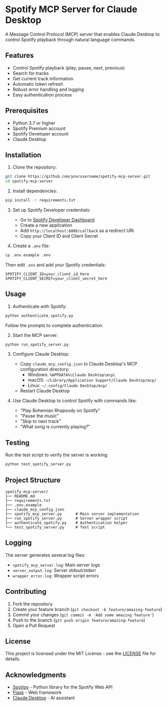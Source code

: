 # Spotify MCP Server for Claude Desktop

A Message Control Protocol (MCP) server that enables Claude Desktop to control Spotify playback through natural language commands.

## Features

- Control Spotify playback (play, pause, next, previous)
- Search for tracks
- Get current track information
- Automatic token refresh
- Robust error handling and logging
- Easy authentication process

## Prerequisites

- Python 3.7 or higher
- Spotify Premium account
- Spotify Developer account
- Claude Desktop

## Installation

1. Clone the repository:
```bash
git clone https://github.com/yourusername/spotify-mcp-server.git
cd spotify-mcp-server
```

2. Install dependencies:
```bash
pip install -r requirements.txt
```

3. Set up Spotify Developer credentials:
   - Go to [Spotify Developer Dashboard](https://developer.spotify.com/dashboard)
   - Create a new application
   - Add `http://localhost:8888/callback` as a redirect URI
   - Copy your Client ID and Client Secret

4. Create a `.env` file:
```bash
cp .env.example .env
```
Then edit `.env` and add your Spotify credentials:
```
SPOTIFY_CLIENT_ID=your_client_id_here
SPOTIFY_CLIENT_SECRET=your_client_secret_here
```

## Usage

1. Authenticate with Spotify:
```bash
python authenticate_spotify.py
```
Follow the prompts to complete authentication.

2. Start the MCP server:
```bash
python run_spotify_server.py
```

3. Configure Claude Desktop:
   - Copy `claude_mcp_config.json` to Claude Desktop's MCP configuration directory:
     - Windows: `%APPDATA%\Claude Desktop\mcp\`
     - macOS: `~/Library/Application Support/Claude Desktop/mcp/`
     - Linux: `~/.config/Claude Desktop/mcp/`
   - Restart Claude Desktop

4. Use Claude Desktop to control Spotify with commands like:
   - "Play Bohemian Rhapsody on Spotify"
   - "Pause the music"
   - "Skip to next track"
   - "What song is currently playing?"

## Testing

Run the test script to verify the server is working:
```bash
python test_spotify_server.py
```

## Project Structure

```
spotify-mcp-server/
├── README.md
├── requirements.txt
├── .env.example
├── claude_mcp_config.json
├── spotify_mcp_server.py      # Main server implementation
├── run_spotify_server.py      # Server wrapper script
├── authenticate_spotify.py    # Authentication helper
└── test_spotify_server.py     # Test script
```

## Logging

The server generates several log files:
- `spotify_mcp_server.log`: Main server logs
- `server_output.log`: Server stdout/stderr
- `wrapper_error.log`: Wrapper script errors

## Contributing

1. Fork the repository
2. Create your feature branch (`git checkout -b feature/amazing-feature`)
3. Commit your changes (`git commit -m 'Add some amazing feature'`)
4. Push to the branch (`git push origin feature/amazing-feature`)
5. Open a Pull Request

## License

This project is licensed under the MIT License - see the [LICENSE](LICENSE) file for details.

## Acknowledgments

- [Spotipy](https://github.com/spotipy-dev/spotipy) - Python library for the Spotify Web API
- [Flask](https://flask.palletsprojects.com/) - Web framework
- [Claude Desktop](https://claude.ai/) - AI assistant 
